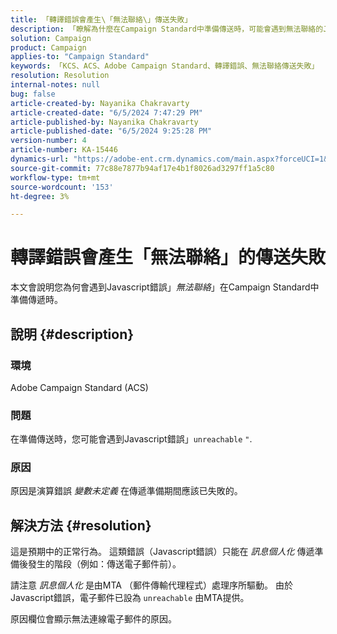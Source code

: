```yaml
---
title: 「轉譯錯誤會產生\「無法聯絡\」傳送失敗」
description: 「瞭解為什麼在Campaign Standard中準備傳送時，可能會遇到無法聯絡的Javascript錯誤。」
solution: Campaign
product: Campaign
applies-to: "Campaign Standard"
keywords: 「KCS、ACS、Adobe Campaign Standard、轉譯錯誤、無法聯絡傳送失敗」
resolution: Resolution
internal-notes: null
bug: false
article-created-by: Nayanika Chakravarty
article-created-date: "6/5/2024 7:47:29 PM"
article-published-by: Nayanika Chakravarty
article-published-date: "6/5/2024 9:25:28 PM"
version-number: 4
article-number: KA-15446
dynamics-url: "https://adobe-ent.crm.dynamics.com/main.aspx?forceUCI=1&pagetype=entityrecord&etn=knowledgearticle&id=819a1f6d-7423-ef11-840b-6045bd006b25"
source-git-commit: 77c88e7877b94af17e4b1f8026ad3297ff1a5c80
workflow-type: tm+mt
source-wordcount: '153'
ht-degree: 3%

---
```


# 轉譯錯誤會產生「無法聯絡」的傳送失敗


本文會說明您為何會遇到Javascript錯誤」*無法聯絡*」在Campaign Standard中準備傳遞時。

## 說明 {#description}


### 環境

Adobe Campaign Standard (ACS)

### 問題

在準備傳送時，您可能會遇到Javascript錯誤」`unreachable` `"`.

### 原因

原因是演算錯誤 *變數未定義* 在傳遞準備期間應該已失敗的。


## 解決方法 {#resolution}


這是預期中的正常行為。 這類錯誤（Javascript錯誤）只能在 *訊息個人化* 傳遞準備後發生的階段（例如：傳送電子郵件前）。

請注意 *訊息個人化* 是由MTA （郵件傳輸代理程式）處理序所驅動。 由於Javascript錯誤，電子郵件已設為 `unreachable` 由MTA提供。

原因欄位會顯示無法連線電子郵件的原因。
